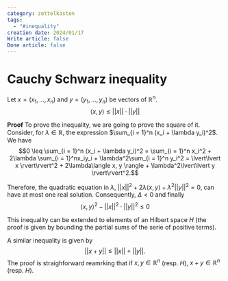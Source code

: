 ```yaml
---
category: zettelkasten
tags:
  - "#inequality"
creation date: 2024/01/17
Write article: false
Done article: false
---
```

# Cauchy Schwarz inequality

Let $x = (x_1, \dots, x_n)$ and $y = (y_1, \dots, y_n)$ be vectors of $\mathbb{R}^n$.
$$\langle x, y \rangle \leq \lvert\vert x \rvert\rvert \cdot \lvert \lvert y \rvert\rvert$$

**Proof**
To prove the inequality, we are going to prove the square of it.
Consider, for $\lambda \in \mathbb{R}$, the expression $\sum_{i = 1}^n (x_i + \lambda y_i)^2$. We have
$$0 \leq \sum_{i = 1}^n (x_i + \lambda y_i)^2 = \sum_{i = 1}^n x_i^2 + 2\lambda \sum_{i = 1}^nx_iy_i + \lambda^2\sum_{i = 1}^n y_i^2 = \lvert\lvert x \rvert\rvert^2 + 2\lambda\langle x, y \rangle + \lambda^2\lvert\lvert y \rvert\rvert^2.$$

Therefore, the quadratic equation in $\lambda$, $\lvert\lvert x \rvert\rvert^2 + 2\lambda\langle x, y \rangle + \lambda^2\lvert\lvert y \rvert\rvert^2 = 0$, can have at most one real solution.
Consequently, $\Delta < 0$ and finally
$$\langle x, y \rangle^2 - \lvert\lvert x \rvert\rvert^2 \cdot \lvert\lvert y \rvert\rvert^2 \leq 0$$


This inequality can be extended to elements of an Hilbert space $H$ (the proof is given by bounding the partial sums of the serie of positive terms).

A similar inequality is given by
$$\lvert\lvert x + y \rvert\rvert \leq \lvert\lvert x \rvert\rvert + \lvert\lvert y \rvert\rvert.$$
The proof is straighforward reamrking that if $x, y \in \mathbb{R}^n$ (resp. $H$), $x + y \in \mathbb{R}^n$ (resp. $H$).